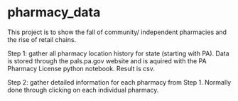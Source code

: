 # pharmacy_data

This project is to show the fall of community/ independent pharmacies and the rise of retail chains.

Step 1: gather all pharmacy location history for state (starting with PA). Data is stored through the pals.pa.gov website and is aquired with the PA Pharmacy License python notebook. Result is csv.

Step 2: gather detailed information for each pharmacy from Step 1. Normally done through clicking on each individual pharmacy.
